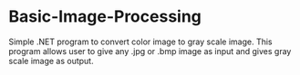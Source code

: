 # Basic-Image-Processing
Simple .NET program to convert color image to gray scale image. This program allows user to give any .jpg or .bmp image as input and gives gray scale image as output.
